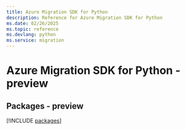```yaml
---
title: Azure Migration SDK for Python
description: Reference for Azure Migration SDK for Python
ms.date: 02/26/2025
ms.topic: reference
ms.devlang: python
ms.service: migration
---
```

# Azure Migration SDK for Python - preview
## Packages - preview
[!INCLUDE [packages](migration-index.md)]